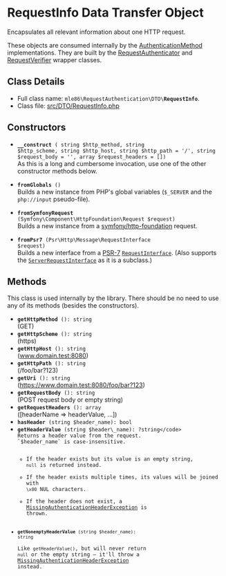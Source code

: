 # RequestInfo Data Transfer Object

Encapsulates all relevant information about one HTTP request.

These objects are consumed internally by the [AuthenticationMethod] implementations.
They are built by the [RequestAuthenticator] and [RequestVerifier] wrapper classes.

[Exceptions]: Exceptions.md
[AuthenticationMethod]: Class_AuthenticationMethod.md
[RequestAuthenticator]: Class_RequestAuthenticator.md
[RequestVerifier]: Class_RequestVerifier.md


## Class Details

* Full class name: <code>mle86\\RequestAuthentication\\DTO\\<b>RequestInfo</b></code>.
* Class file: [src/DTO/RequestInfo.php](../src/DTO/RequestInfo.php)


## Constructors

* <code><b>\_\_construct</b> (
        string $http\_method,
        string $http\_scheme,
        string $http\_host,
        string $http\_path = '/',
        string $request\_body = '',
        array  $request\_headers = [])</code>  
    As this is a long and cumbersome invocation,
    use one of the other constructor methods below.
    
* <code><b>fromGlobals</b> ()</code>  
    Builds a new instance from PHP's global variables
    (`$_SERVER` and the `php://input` pseudo-file).

* <code><b>fromSymfonyRequest</b> (Symfony\Component\HttpFoundation\Request $request)</code>  
    Builds a new instance from a [symfony/http-foundation](https://symfony.com/doc/current/components/http_foundation.html) request.

* <code><b>fromPsr7</b> (Psr\Http\Message\RequestInterface $request)</code>  
    Builds a new interface from a [PSR-7](https://www.php-fig.org/psr/psr-7/)
    [`RequestInterface`](https://github.com/php-fig/http-message/blob/master/src/RequestInterface.php).
    (Also supports the [`ServerRequestInterface`](https://github.com/php-fig/http-message/blob/master/src/ServerRequestInterface.php) as it is a subclass.)

## Methods

This class is used internally by the library.
There should be no need to use any of its methods (besides the constructors).

* <code><b>getHttpMethod</b> (): string</code>  
  (GET)
* <code><b>getHttpScheme</b> (): string</code>  
  (https)
* <code><b>getHttpHost</b> (): string</code>  
  (www.domain.test:8080)
* <code><b>getHttpPath</b> (): string</code>  
  (/foo/bar?123)
* <code><b>getUri</b> (): string</code>  
  (https://www.domain.test:8080/foo/bar?123)
* <code><b>getRequestBody</b> (): string</code>  
  (POST request body or empty string)
* <code><b>getRequestHeaders</b> (): array</code>  
  (\[headerName => headerValue, …])
* <code><b>hasHeader</b> (string $header\_name): bool</code>
* <code><b>getHeaderValue</b> (string $header\_name): ?string</code>  
    Returns a header value from the request.
    `$header_name` is case-insensitive.
    * If the header exists but its value is an empty string, `null` is returned instead.
    * If the header exists multiple times, its values will be joined with `\x00` NUL characters.
    * If the header does not exist, a [MissingAuthenticationHeaderException][Exceptions] is thrown.
* <code><b>getNonemptyHeaderValue</b> (string $header\_name): string</code>  
    Like `getHeaderValue()`, but will never return `null` or the empty string –
    it'll throw a [MissingAuthenticationHeaderException][Exceptions] instead.
